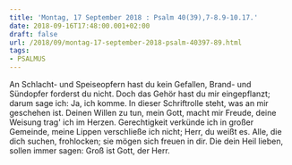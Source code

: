```yaml
---
title: 'Montag, 17 September 2018 : Psalm 40(39),7-8.9-10.17.'
date: 2018-09-16T17:48:00.001+02:00
draft: false
url: /2018/09/montag-17-september-2018-psalm-40397-89.html
tags: 
- PSALMUS
---
```


An Schlacht- und Speiseopfern hast du kein Gefallen, Brand- und Sündopfer forderst du nicht. Doch das Gehör hast du mir eingepflanzt; darum sage ich: Ja, ich komme. In dieser Schriftrolle steht, was an mir geschehen ist. Deinen Willen zu tun, mein Gott, macht mir Freude, deine Weisung trag' ich im Herzen. Gerechtigkeit verkünde ich in großer Gemeinde, meine Lippen verschließe ich nicht; Herr, du weißt es. Alle, die dich suchen, frohlocken; sie mögen sich freuen in dir. Die dein Heil lieben, sollen immer sagen: Groß ist Gott, der Herr.
